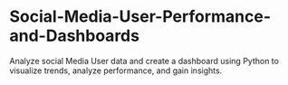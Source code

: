 # Social-Media-User-Performance-and-Dashboards
Analyze social Media User data and create a dashboard using Python to visualize trends, analyze performance, and gain insights.
